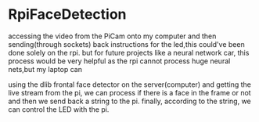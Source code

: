 # RpiFaceDetection
accessing the video from the PiCam onto my computer and then sending(through sockets) back instructions for the led,this could've been done solely on the rpi. but for future projects like a neural network car, this process would be very helpful as the rpi cannot process huge neural nets,but my laptop can

using the dlib frontal face detector on the server(computer) and getting the live stream from the pi, we can process if there is a face in the frame or not and then we send back a string to the pi.
finally, according to the string, we can control the LED with the pi.
